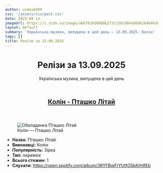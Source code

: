 ```yaml
---
author: undead404
css: '/assets/css/post.css'
date: 2025-09-13
imageUrl: https://i.scdn.co/image/ab67616d0000b273c130c884dd69b1648443660d
layout: default
summary: 'Українська музика, випущена в цей день – 13.09.2025. Колін'
tags: []
title: Релізи за 13.09.2025
---
```


<main class="main-content">
  <header>
    <h1>Релізи за <time datetime="2025-09-13">13.09.2025</time></h1>
    <p class="summary">Українська музика, випущена в цей день</p>
      <ul class="tags">
      </ul>
  </header>
  <section class="releases">
    <article class="release">
      <header>
        <h2>
          <a href="https://open.spotify.com/album/3RYFBwFrYUtfO5bKjHtfEb" rel="external">Колін - Пташко Літай</a>
        </h2>
      </header>
      <figure>
        <img src="https://i.scdn.co/image/ab67616d0000b273c130c884dd69b1648443660d" alt="Обкладинка Пташко Літай">
        <figcaption>Колін — Пташко Літай</figcaption>
      </figure>
      <ul>
        <li><strong>Назва:</strong> Пташко Літай</li>
        <li><strong>Виконавці:</strong> Колін</li>
        <li><strong>Популярність:</strong> Зірка</li>
        <li><strong>Тип:</strong> окремок</li>
        <li><strong>Всього стежин:</strong> 1</li>
        <li><strong>Слухати:</strong> <a href="https://open.spotify.com/album/3RYFBwFrYUtfO5bKjHtfEb" target="_blank">https:&#x2F;&#x2F;open.spotify.com&#x2F;album&#x2F;3RYFBwFrYUtfO5bKjHtfEb</a></li>
      </ul>
    </article>
  </section>
</main>
